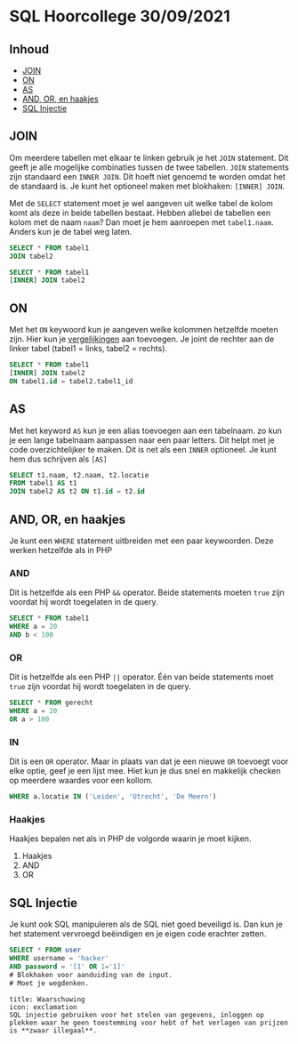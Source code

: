 # SQL Hoorcollege 30/09/2021

## Inhoud

- [JOIN](#JOIN)
- [ON](#ON)
- [AS](#AS)
- [AND, OR, en haakjes](#AND%20OR%20en%20haakjes)
- [SQL Injectie](#SQL%20Injectie)

## JOIN

Om meerdere tabellen met elkaar te linken gebruik je het `JOIN` statement. Dit geeft je alle mogelijke combinaties tussen de twee tabellen. `JOIN` statements zijn standaard een `INNER JOIN`. Dit hoeft niet genoemd te worden omdat het de standaard is. Je kunt het optioneel maken met blokhaken: `[INNER] JOIN`.

Met de `SELECT` statement moet je wel aangeven uit welke tabel de kolom komt als deze in beide tabellen bestaat. Hebben allebei de tabellen een kolom met de naam `naam`? Dan moet je hem aanroepen met `tabel1.naam`. Anders kun je de tabel weg laten.

```SQL
SELECT * FROM tabel1
JOIN tabel2
```

```SQL
SELECT * FROM tabel1
[INNER] JOIN tabel2
```

## ON

Met het `ON` keywoord kun je aangeven welke kolommen hetzelfde moeten zijn. Hier kun je [vergelijkingen](../week38/SQL-2021-09-22-H.md#Vergelijkingen) aan toevoegen. Je joint de rechter aan de linker tabel (tabel1 = links, tabel2 = rechts).

```SQL
SELECT * FROM tabel1
[INNER] JOIN tabel2
ON tabel1.id = tabel2.tabel1_id
```

## AS

Met het keyword `AS` kun je een alias toevoegen aan een tabelnaam. zo kun je een lange tabelnaam aanpassen naar een paar letters. Dit helpt met je code overzichtelijker te maken. Dit is net als een `INNER` optioneel. Je kunt hem dus schrijven als `[AS]`

```SQL
SELECT t1.naam, t2.naam, t2.locatie
FROM tabel1 AS t1
JOIN tabel2 AS t2 ON t1.id = t2.id
```

## AND, OR, en haakjes

Je kunt een `WHERE` statement uitbreiden met een paar keywoorden. Deze werken hetzelfde als in PHP

### AND

Dit is hetzelfde als een PHP `&&` operator. Beide statements moeten `true` zijn voordat hij wordt toegelaten in de query.

```SQL
SELECT * FROM tabel1
WHERE a = 20
AND b < 100
```

### OR

Dit is hetzelfde als een PHP `||` operator. Één van beide statements moet `true` zijn voordat hij wordt toegelaten in de query.

```SQL
SELECT * FROM gerecht
WHERE a = 20
OR a > 100
```

### IN

Dit is een `OR` operator. Maar in plaats van dat je een nieuwe `OR` toevoegt voor elke optie, geef je een lijst mee. Hiet kun je dus snel en makkelijk checken op meerdere waardes voor een kollom.

```SQL
WHERE a.locatie IN ('Leiden', 'Utrecht', 'De Meern')
```

### Haakjes

Haakjes bepalen net als in PHP de volgorde waarin je moet kijken.

1. Haakjes
2. AND
3. OR

## SQL Injectie

Je kunt ook SQL manipuleren als de SQL niet goed beveiligd is. Dan kun je het statement vervroegd beëindigen en je eigen code erachter zetten.

```SQL
SELECT * FROM user
WHERE username = 'hacker'
AND password = '[1' OR 1='1]'
# Blokhaken voor aanduiding van de input.
# Moet je wegdenken.
```

```ad-bug
title: Waarschuwing
icon: exclamation
SQL injectie gebruiken voor het stelen van gegevens, inloggen op plekken waar he geen toestemming voor hebt of het verlagen van prijzen is **zwaar illegaal**.
```
